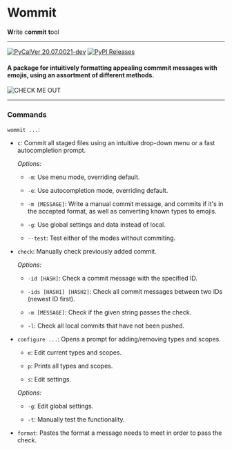 # Wommit

**W**rite c**ommit** **t**ool

---

[![PyCalVer 20.07.0021-dev][version_img]][version_ref]
[![PyPI Releases][pypi_img]][pypi_ref]

#### A package for intuitively formatting appealing commmit messages with emojis, using an assortment of different methods.

![CHECK ME OUT](https://i.imgur.com/VIXvQXY.png)

---

### Commands

`wommit ...`:

- `c`: Commit all staged files using an intuitive drop-down menu or a fast autocompletion prompt.

  *Options:*
  
  - `-m`: Use menu mode, overriding default.

  - `-e`: Use autocompletion mode, overriding default.
  
  - `-m [MESSAGE]`: Write a manual commit message, and commits if it's in the accepted format, as well as converting known types to emojis. 
  
  - `-g`: Use global settings and data instead of local.

  - `--test`:  Test either of the modes without commiting.
  
  
- `check`: Manually check previously added commit. 

  *Options:*

  - `-id [HASH]`: Check a commit message with the specified ID.
  
  - `-ids [HASH1] [HASH2]`: Check all commit messages between two IDs (newest ID first).

  - `-m [MESSAGE]`:  Check if the given string passes the check.
  
  - `-l`:  Check all local commits that have not been pushed.

- `configure ...`: Opens a prompt for adding/removing types and scopes.

    - `e`: Edit current types and scopes.
    
    - `p`: Prints all types and scopes.
    
    - `s`: Edit settings.

    *Options:*

  - `-g`: Edit global settings.
  
  - `-t`: Manually test the functionality.
  
 - `format`: Pastes the format a message needs to meet in order to pass the check.

[version_img]: https://img.shields.io/static/v1.svg?label=Wommit&message=20.07.0021-dev&color=blue
[version_ref]: https://pypi.org/project/wommit/
[pypi_img]: https://img.shields.io/badge/PyPI-wheels-green.svg
[pypi_ref]: https://pypi.org/project/wommit/

